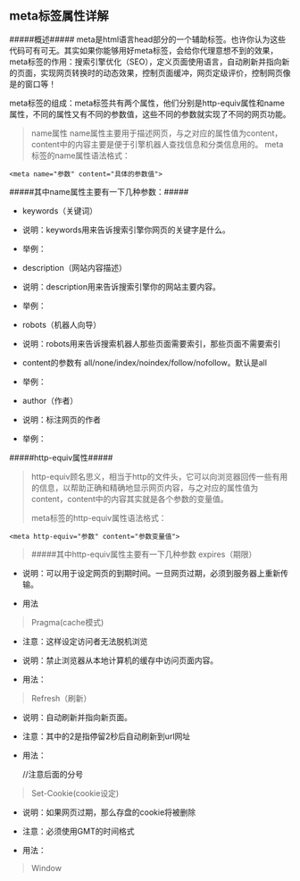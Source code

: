 meta标签属性详解
--------------------
#####概述#####
meta是html语言head部分的一个辅助标签。也许你认为这些代码可有可无。其实如果你能够用好meta标签，会给你代理意想不到的效果，meta标签的作用：搜索引擎优化（SEO），定义页面使用语言，自动刷新并指向新的页面，实现网页转换时的动态效果，控制页面缓冲，网页定级评价，控制网页像是的窗口等！

meta标签的组成：meta标签共有两个属性，他们分别是http-equiv属性和name属性，不同的属性又有不同的参数值，这些不同的参数就实现了不同的网页功能。

>name属性
>name属性主要用于描述网页，与之对应的属性值为content，content中的内容主要是便于引擎机器人查找信息和分类信息用的。
>meta标签的name属性语法格式：

	<meta name="参数" content="具体的参数值">
#####其中name属性主要有一下几种参数：#####
>
*	keywords（关键词）
*	说明：keywords用来告诉搜索引擎你网页的关键字是什么。
*	举例：

	<meta name="keywords" content="science,education,culture,politics,ecnomics,relationships,entertainment,human">
>
*	description（网站内容描述）
*	说明：description用来告诉搜索引擎你的网站主要内容。
*	举例：

	<meta name="description" content="this pages is about the meaning of science,education,culture">
>
*	robots（机器人向导）
*	说明：robots用来告诉搜索机器人那些页面需要索引，那些页面不需要索引
*	content的参数有 all/none/index/noindex/follow/nofollow。默认是all
*	举例：

	<meta name="robots" content="none">
>
*	author（作者）
*	说明：标注网页的作者
*	举例：

	<meta name="author" content="root,root@xxxx.com">
#####http-equiv属性#####
>http-equiv顾名思义，相当于http的文件头，它可以向浏览器回传一些有用的信息，以帮助正确和精确地显示网页内容，与之对应的属性值为content，content中的内容其实就是各个参数的变量值。
>
>meta标签的http-equiv属性语法格式：

	<meta http-equiv="参数" content="参数变量值">
>#####其中http-equiv属性主要有一下几种参数 
>expires（期限）
>
*	说明：可以用于设定网页的到期时间。一旦网页过期，必须到服务器上重新传输。
*	用法

	<meta http-equiv="expires" content="Fri,12Jan200112:18:18GMT">
>Pragma(cache模式)
>
*	注意：这样设定访问者无法脱机浏览
*	说明：禁止浏览器从本地计算机的缓存中访问页面内容。
*	用法：

	<meta http-equiv="Pragma" content="no-cache">
>Refresh（刷新）
>
*	说明：自动刷新并指向新页面。
*	注意：其中的2是指停留2秒后自动刷新到url网址
*	用法：

	<meta http-equiv="Refresh" content="2;URL=http://www.baidu.com">
	//注意后面的分号
>Set-Cookie(cookie设定)
>
*	说明：如果网页过期，那么存盘的cookie将被删除
*	注意：必须使用GMT的时间格式
*	用法：
	
	<meta http-equiv="Set-Cookie" content="cookievalue=xxx;expires=Friday,12-Jan-200118:18:18GMT;path=/">
>Window